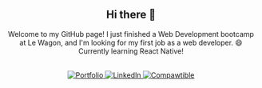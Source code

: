 <div align="center">

<h2>Hi there 👋</h2>

<p>
  Welcome to my GitHub page! I just finished a Web Development bootcamp at Le Wagon, and I'm looking for my first job as a web developer. 😄<br>
  Currently learning React Native!
</p>

<br>

<a href="https://miguel-ines.com/">
  <img src="https://img.shields.io/badge/Visit-Portfolio-blue?style=for-the-badge" alt="Portfolio" />
</a>

<a href="https://www.linkedin.com/in/miguelines/">
  <img src="https://img.shields.io/badge/Connect-LinkedIn-blue?logo=linkedin&style=for-the-badge" alt="LinkedIn" />
</a>

<a href="https://www.compawtible.me">
  <img src="https://img.shields.io/badge/Try-Compawtible-green?style=for-the-badge&logo=pets" alt="Compawtible" />
</a>

</div>





<!--
**migueljpi/migueljpi** is a ✨ _special_ ✨ repository because its `README.md` (this file) appears on your GitHub profile.

Here are some ideas to get you started:

- 🔭 I’m currently working on ...
- 🌱 I’m currently learning ...
- 👯 I’m looking to collaborate on ...
- 🤔 I’m looking for help with ...
- 💬 Ask me about ...
- 📫 How to reach me: ...
- 😄 Pronouns: ...
- ⚡ Fun fact: ...
-->
